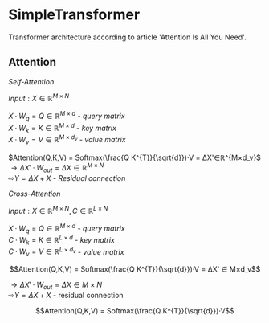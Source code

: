 # SimpleTransformer

Transformer architecture according to article 'Attention Is All You Need'.


## Attention

*Self-Attention*

$`Input: X∈ℝ^{M×N}`$ 

$`X·W_{q} = Q∈ℝ^{M×d}`$ - *query matrix*<br/>
$`X·W_{k} = K∈ℝ^{M×d}`$ - *key matrix*<br/>
$`X·W_{v} = V∈ℝ^{M×d_v}`$ - *value matrix*<br/>

$`Attention(Q,K,V) = Softmax(\frac{Q K^{T}}{\sqrt{d}})·V = ΔX'∈ℝ^{M×d_v}`$<br/>
$`→ ΔX'·W_{out} = ΔX∈ℝ^{M×N}`$<br/>
$`⇨ Y = ΔX + X`$ - *Residual connection*<br/>

*Cross-Attention*

$`Input:  X∈ℝ^{M×N} ,  C∈ℝ^{L×N}`$

$`X·W_q = Q∈ℝ^{M×d}`$ - *query matrix*<br/>
$`C·W_k = K∈ℝ^{L×d}`$ - *key matrix*<br/>
$`C·W_v = V∈ℝ^{L×d_v}`$ - *value matrix*<br/>

```math
Attention(Q,K,V) = Softmax(\frac{Q K^{T}}{\sqrt{d}})·V = ΔX' ∈ M×d_v
```
$`→ ΔX'·W_{out} = ΔX ∈ M×N`$<br/>
$`⇨ Y = ΔX + X`$ - residual connection

```math
Attention(Q,K,V) = Softmax(\frac{Q K^{T}}{\sqrt{d}})·V
```
